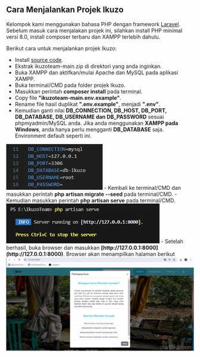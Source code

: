 ## Cara Menjalankan Projek Ikuzo

Kelompok kami menggunakan bahasa PHP dengan framework [Laravel](https://https://laravel.com/docs). Sebelum masuk cara menjalakan projek ini, silahkan install PHP minimal versi 8.0, install composer terbaru dan XAMPP terlebih dahulu.

Berikut cara untuk menjalankan projek Ikuzo:
- Install [source code](https://github.com/IkuzoTemera03/ikuzoteam/archive/refs/heads/main.zip).
- Ekstrak ikuzoteam-main.zip di direktori yang anda inginkan.
- Buka XAMPP dan aktifkan/mulai Apache dan MySQL pada aplikasi XAMPP.
- Buka terminal/CMD pada folder projek Ikuzo.
- Masukkan perintah <b>composer install</b> pada terminal.
- Copy file <b>"ikuzoteam-main\.env.example"</b>.
- Rename file hasil duplikat <b>".env.example"</b>, menjadi <b>".env"</b>.
- Kemudian ganti nilai <b>DB_CONNECTION, DB_HOST, DB_PORT, DB_DATABASE, DB_USERNAME dan DB_PASSWORD</b> sesuai phpmyadmin/MySQL anda. Jika anda menggunakan <b>XAMPP pada Windows</b>, anda hanya perlu mengganti <b>DB_DATABASE</b> saja. Environment default seperti ini.
<img src="https://github.com/IkuzoTemera03/ikuzoteam/blob/main/documentation/images/env-default.jpg" alt="Hasil running Ikuzo">
- Kembali ke terminal/CMD dan masukkan perintah <b>php artisan migrate --seed</b> pada terminal/CMD.
- Kemudian masukkan perintah <b>php artisan serve</b> pada terminal/CMD.
<img src="https://github.com/IkuzoTemera03/ikuzoteam/blob/main/documentation/images/hasil-php-artisan-serve.jpg" alt="Hasil running Ikuzo">
- Setelah berhasil, buka browser dan masukkan <b>[http://127.0.0.1:8000](http://127.0.0.1:8000)</b>. Browser akan menampilkan halaman berikut
<img src="https://github.com/IkuzoTemera03/ikuzoteam/blob/main/documentation/images/tampilan-awal.jpg" alt="Hasil running Ikuzo">
